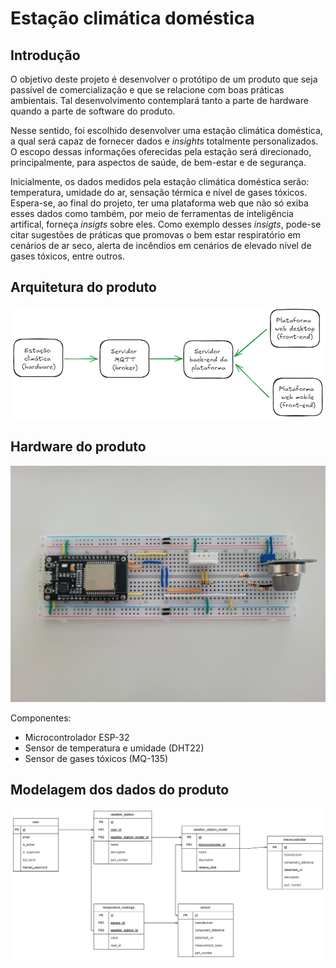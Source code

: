 # Estação climática doméstica

## Introdução

O objetivo deste projeto é desenvolver o protótipo de um produto que seja passível de comercialização e que se relacione com boas práticas ambientais. Tal desenvolvimento contemplará tanto a parte de hardware quando a parte de software do produto.

Nesse sentido, foi escolhido desenvolver uma estação climática doméstica, a qual será capaz de fornecer dados e _insights_ totalmente personalizados. O escopo dessas informações oferecidas pela estação será direcionado, principalmente, para aspectos de saúde, de bem-estar e de segurança.

Inicialmente, os dados medidos pela estação climática doméstica serão: temperatura, umidade do ar, sensação térmica e nível de gases tóxicos. Espera-se, ao final do projeto, ter uma plataforma web que não só exiba esses dados como também, por meio de ferramentas de inteligência artifical, forneça _insigts_ sobre eles. Como exemplo desses _insigts_, pode-se citar sugestões de práticas que promovas o bem estar respiratório em cenários de ar seco, alerta de incêndios em cenários de elevado nível de gases tóxicos, entre outros.

## Arquitetura do produto

![Arquitetura do produto](./img/architecture.png)

## Hardware do produto

![Hardware do produto](./img/station_hardware.jpg)

Componentes:

- Microcontrolador ESP-32
- Sensor de temperatura e umidade (DHT22)
- Sensor de gases tóxicos (MQ-135)

## Modelagem dos dados do produto

![Modelagem dos dados](./img/data_modeling.png)
